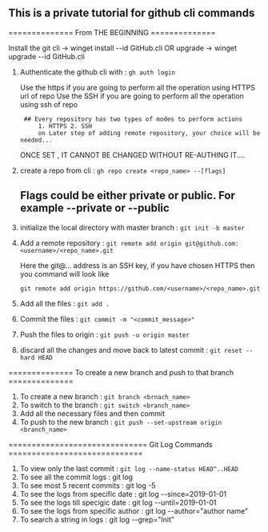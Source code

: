 ## This is a private tutorial for github cli commands

============== From THE BEGINNING ==============

Install the git cli -> winget install --id GitHub.cli OR upgrade -> winget upgrade --id GitHub.cli

1. Authenticate the github cli with : `gh auth login`

    Use the https if you are going to perform all the operation using HTTPS url of repo
    Use the SSH if you are going to perform all the operation using ssh of repo


        ## Every repository has two types of modes to perform actions 
            1. HTTPS 2. SSH
            on Later step of adding remote repository, your choice will be needed...


    ONCE SET , IT CANNOT BE CHANGED WITHOUT RE-AUTHING IT.... 

2. create a repo from cli : `gh repo create <repo_name> --[flags]`
   ## Flags could be either private or public. For example --private or --public
4. initialize the local directory with master branch : `git init -b master`
5. Add a remote repository : `git remote add origin git@github.com:<username>/<repo_name>.git`
    
    Here the git@... address is an SSH key, if you have chosen HTTPS then you command will look like

    `git remote add origin https://github.com/<username>/<repo_name>.git`

6. Add all the files : `git add .`
7. Commit the files : `git commit -m "<commit_message>"`
8. Push the files to origin : `git push -u origin master`
9. discard all the changes and move back to latest commit : `git reset --hard HEAD`

============== To create a new branch and push to that branch ==============

1. To create a new branch : `git branch <brnach_name>`
2. To switch to the branch : `git switch <branch_name>`
3. Add all the necessary files and then commit
4. To push to the new branch : `git push --set-upstream origin <branch_name>`

============================== Git Log Commands =============================

1. To view only the last commit : `git log --name-status HEAD^..HEAD`
2. To see all the commit logs : git log
3. To see most 5 recent commits : git log -5 
4. To see the logs from specific date : git log --since=2019-01-01
5. To see the logs till specigic date : git log --until=2019-01-01
6. To see the logs from specific author : git log --author="author name"
7. To search a string in logs : git log --grep="Init" 
